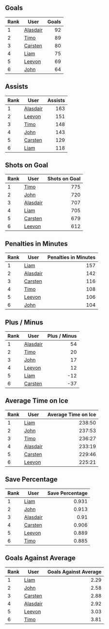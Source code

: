 ## Goals
| Rank | User | Goals |
| :--- | ---- | ---------: |
| 1 | [Alasdair](https://github.com/llevasseur/fantasy-hockey-league/blob/main/ROSTERS.md#Alasdair) |  92 |
| 2 | [Timo](https://github.com/llevasseur/fantasy-hockey-league/blob/main/ROSTERS.md#Timo) |  89 |
| 3 | [Carsten](https://github.com/llevasseur/fantasy-hockey-league/blob/main/ROSTERS.md#Carsten) |  80 |
| 4 | [Liam](https://github.com/llevasseur/fantasy-hockey-league/blob/main/ROSTERS.md#Liam) |  75 |
| 5 | [Leevon](https://github.com/llevasseur/fantasy-hockey-league/blob/main/ROSTERS.md#Leevon) |  69 |
| 6 | [John](https://github.com/llevasseur/fantasy-hockey-league/blob/main/ROSTERS.md#John) |  64 |
## Assists
| Rank | User | Assists |
| :--- | ---- | ---------: |
| 1 | [Alasdair](https://github.com/llevasseur/fantasy-hockey-league/blob/main/ROSTERS.md#Alasdair) |  163 |
| 2 | [Leevon](https://github.com/llevasseur/fantasy-hockey-league/blob/main/ROSTERS.md#Leevon) |  151 |
| 3 | [Timo](https://github.com/llevasseur/fantasy-hockey-league/blob/main/ROSTERS.md#Timo) |  148 |
| 4 | [John](https://github.com/llevasseur/fantasy-hockey-league/blob/main/ROSTERS.md#John) |  143 |
| 5 | [Carsten](https://github.com/llevasseur/fantasy-hockey-league/blob/main/ROSTERS.md#Carsten) |  129 |
| 6 | [Liam](https://github.com/llevasseur/fantasy-hockey-league/blob/main/ROSTERS.md#Liam) |  118 |
## Shots on Goal
| Rank | User | Shots on Goal |
| :--- | ---- | ---------: |
| 1 | [Timo](https://github.com/llevasseur/fantasy-hockey-league/blob/main/ROSTERS.md#Timo) |  775 |
| 2 | [John](https://github.com/llevasseur/fantasy-hockey-league/blob/main/ROSTERS.md#John) |  720 |
| 3 | [Alasdair](https://github.com/llevasseur/fantasy-hockey-league/blob/main/ROSTERS.md#Alasdair) |  707 |
| 4 | [Liam](https://github.com/llevasseur/fantasy-hockey-league/blob/main/ROSTERS.md#Liam) |  705 |
| 5 | [Carsten](https://github.com/llevasseur/fantasy-hockey-league/blob/main/ROSTERS.md#Carsten) |  679 |
| 6 | [Leevon](https://github.com/llevasseur/fantasy-hockey-league/blob/main/ROSTERS.md#Leevon) |  612 |
## Penalties in Minutes
| Rank | User | Penalties in Minutes |
| :--- | ---- | ---------: |
| 1 | [Liam](https://github.com/llevasseur/fantasy-hockey-league/blob/main/ROSTERS.md#Liam) |  157 |
| 2 | [Alasdair](https://github.com/llevasseur/fantasy-hockey-league/blob/main/ROSTERS.md#Alasdair) |  142 |
| 3 | [Carsten](https://github.com/llevasseur/fantasy-hockey-league/blob/main/ROSTERS.md#Carsten) |  116 |
| 4 | [Timo](https://github.com/llevasseur/fantasy-hockey-league/blob/main/ROSTERS.md#Timo) |  108 |
| 5 | [Leevon](https://github.com/llevasseur/fantasy-hockey-league/blob/main/ROSTERS.md#Leevon) |  106 |
| 6 | [John](https://github.com/llevasseur/fantasy-hockey-league/blob/main/ROSTERS.md#John) |  104 |
## Plus / Minus
| Rank | User | Plus / Minus |
| :--- | ---- | ---------: |
| 1 | [Alasdair](https://github.com/llevasseur/fantasy-hockey-league/blob/main/ROSTERS.md#Alasdair) |  54 |
| 2 | [Timo](https://github.com/llevasseur/fantasy-hockey-league/blob/main/ROSTERS.md#Timo) |  20 |
| 3 | [John](https://github.com/llevasseur/fantasy-hockey-league/blob/main/ROSTERS.md#John) |  17 |
| 4 | [Leevon](https://github.com/llevasseur/fantasy-hockey-league/blob/main/ROSTERS.md#Leevon) |  12 |
| 5 | [Liam](https://github.com/llevasseur/fantasy-hockey-league/blob/main/ROSTERS.md#Liam) |  -12 |
| 6 | [Carsten](https://github.com/llevasseur/fantasy-hockey-league/blob/main/ROSTERS.md#Carsten) |  -37 |
## Average Time on Ice
| Rank | User | Average Time on Ice |
| :--- | ---- | ---------: |
| 1 | [Liam](https://github.com/llevasseur/fantasy-hockey-league/blob/main/ROSTERS.md#Liam) |  238:50 |
| 2 | [John](https://github.com/llevasseur/fantasy-hockey-league/blob/main/ROSTERS.md#John) |  237:53 |
| 3 | [Timo](https://github.com/llevasseur/fantasy-hockey-league/blob/main/ROSTERS.md#Timo) |  236:27 |
| 4 | [Alasdair](https://github.com/llevasseur/fantasy-hockey-league/blob/main/ROSTERS.md#Alasdair) |  233:19 |
| 5 | [Carsten](https://github.com/llevasseur/fantasy-hockey-league/blob/main/ROSTERS.md#Carsten) |  229:46 |
| 6 | [Leevon](https://github.com/llevasseur/fantasy-hockey-league/blob/main/ROSTERS.md#Leevon) |  225:21 |
## Save Percentage
| Rank | User | Save Percentage |
| :--- | ---- | ---------: |
| 1 | [Liam](https://github.com/llevasseur/fantasy-hockey-league/blob/main/ROSTERS.md#Liam) |  0.931 |
| 2 | [John](https://github.com/llevasseur/fantasy-hockey-league/blob/main/ROSTERS.md#John) |  0.913 |
| 3 | [Alasdair](https://github.com/llevasseur/fantasy-hockey-league/blob/main/ROSTERS.md#Alasdair) |  0.91 |
| 4 | [Carsten](https://github.com/llevasseur/fantasy-hockey-league/blob/main/ROSTERS.md#Carsten) |  0.906 |
| 5 | [Leevon](https://github.com/llevasseur/fantasy-hockey-league/blob/main/ROSTERS.md#Leevon) |  0.889 |
| 6 | [Timo](https://github.com/llevasseur/fantasy-hockey-league/blob/main/ROSTERS.md#Timo) |  0.885 |
## Goals Against Average
| Rank | User | Goals Against Average |
| :--- | ---- | ---------: |
| 1 | [Liam](https://github.com/llevasseur/fantasy-hockey-league/blob/main/ROSTERS.md#Liam) |  2.29 |
| 2 | [John](https://github.com/llevasseur/fantasy-hockey-league/blob/main/ROSTERS.md#John) |  2.58 |
| 3 | [Carsten](https://github.com/llevasseur/fantasy-hockey-league/blob/main/ROSTERS.md#Carsten) |  2.88 |
| 4 | [Alasdair](https://github.com/llevasseur/fantasy-hockey-league/blob/main/ROSTERS.md#Alasdair) |  2.92 |
| 5 | [Leevon](https://github.com/llevasseur/fantasy-hockey-league/blob/main/ROSTERS.md#Leevon) |  3.03 |
| 6 | [Timo](https://github.com/llevasseur/fantasy-hockey-league/blob/main/ROSTERS.md#Timo) |  3.81 |
